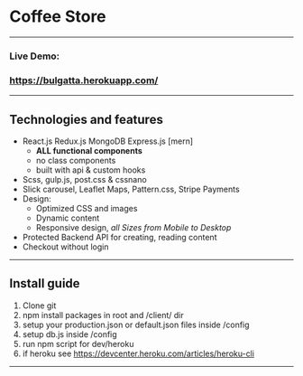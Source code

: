 # Coffee Store
---
### Live Demo:
### https://bulgatta.herokuapp.com/
---
## Technologies and features
* React.js Redux.js MongoDB Express.js [mern]
  * **ALL functional components**
  * no class components
  * built with api & custom hooks
* Scss, gulp.js, post.css & cssnano
* Slick carousel, Leaflet Maps, Pattern.css, Stripe Payments
* Design:
  * Optimized CSS and images
  * Dynamic content
  * Responsive design, *all Sizes from Mobile to Desktop*
* Protected Backend API for creating, reading content
* Checkout without login
---
## Install guide
1. Clone git
2. npm install packages in root and /client/ dir
3. setup your production.json or default.json files inside /config
  1. setup db.js inside /config
4. run npm script for dev/heroku 
  1. if heroku see https://devcenter.heroku.com/articles/heroku-cli
---

